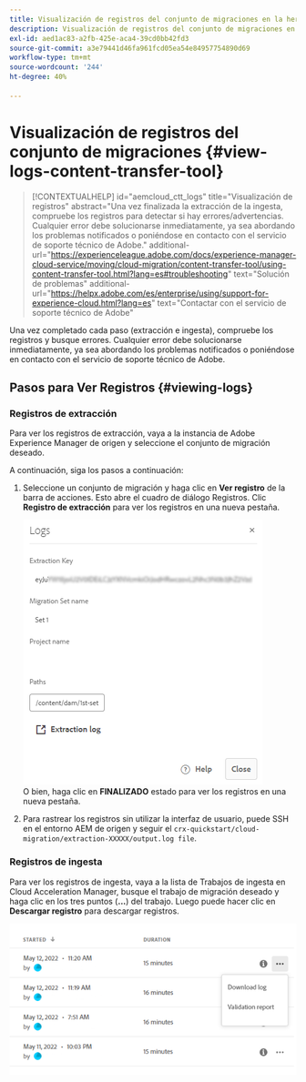 ```yaml
---
title: Visualización de registros del conjunto de migraciones en la herramienta de transferencia de contenido
description: Visualización de registros del conjunto de migraciones en la herramienta de transferencia de contenido
exl-id: aed1ac83-a2fb-425e-aca4-39cd0bb42fd3
source-git-commit: a3e79441d46fa961fcd05ea54e84957754890d69
workflow-type: tm+mt
source-wordcount: '244'
ht-degree: 40%

---
```


# Visualización de registros del conjunto de migraciones {#view-logs-content-transfer-tool}


>[!CONTEXTUALHELP]
>id="aemcloud_ctt_logs"
>title="Visualización de registros"
>abstract="Una vez finalizada la extracción de la ingesta, compruebe los registros para detectar si hay errores/advertencias. Cualquier error debe solucionarse inmediatamente, ya sea abordando los problemas notificados o poniéndose en contacto con el servicio de soporte técnico de Adobe."
>additional-url="https://experienceleague.adobe.com/docs/experience-manager-cloud-service/moving/cloud-migration/content-transfer-tool/using-content-transfer-tool.html?lang=es#troubleshooting" text="Solución de problemas"
>additional-url="https://helpx.adobe.com/es/enterprise/using/support-for-experience-cloud.html?lang=es" text="Contactar con el servicio de soporte técnico de Adobe"

Una vez completado cada paso (extracción e ingesta), compruebe los registros y busque errores.  Cualquier error debe solucionarse inmediatamente, ya sea abordando los problemas notificados o poniéndose en contacto con el servicio de soporte técnico de Adobe.

## Pasos para Ver Registros {#viewing-logs}

### Registros de extracción

Para ver los registros de extracción, vaya a la instancia de Adobe Experience Manager de origen y seleccione el conjunto de migración deseado.

A continuación, siga los pasos a continuación:

1. Seleccione un conjunto de migración y haga clic en **Ver registro** de la barra de acciones. Esto abre el cuadro de diálogo Registros. Clic **Registro de extracción** para ver los registros en una nueva pestaña.

   ![imagen](/help/journey-migration/content-transfer-tool/assets-ctt/cttcam25.png) \
   O bien, haga clic en **FINALIZADO** estado para ver los registros en una nueva pestaña.

1. Para rastrear los registros sin utilizar la interfaz de usuario, puede SSH en el entorno AEM de origen y seguir el `crx-quickstart/cloud-migration/extraction-XXXXX/output.log file`.

### Registros de ingesta

Para ver los registros de ingesta, vaya a la lista de Trabajos de ingesta en Cloud Acceleration Manager, busque el trabajo de migración deseado y haga clic en los tres puntos (**...**) del trabajo. Luego puede hacer clic en **Descargar registro** para descargar registros.

![imagen](/help/journey-migration/content-transfer-tool/assets-ctt/cttcam28.png)
